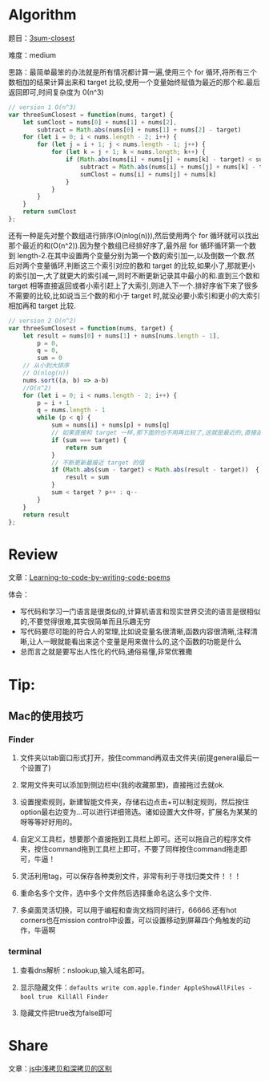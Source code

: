 # Algorithm

题目：[3sum-closest](https://leetcode.com/problems/3sum-closest/)

难度：medium

思路：最简单最笨的办法就是所有情况都计算一遍,使用三个 for 循环,将所有三个数相加的结果计算出来和 target 比较,使用一个变量始终赋值为最近的那个和.最后返回即可,时间复杂度为 0(n^3)

```js
// version 1 O(n^3)
var threeSumClosest = function(nums, target) {
    let sumClost = nums[0] + nums[1] + nums[2],
        subtract = Math.abs(nums[0] + nums[1] + nums[2] - target)
    for (let i = 0; i < nums.length - 2; i++) {
        for (let j = i + 1; j < nums.length - 1; j++) {
            for (let k = j + 1; k < nums.length; k++) {
                if (Math.abs(nums[i] + nums[j] + nums[k] - target) < subtract) {
                    subtract = Math.abs(nums[i] + nums[j] + nums[k] - target)
                    sumClost = nums[i] + nums[j] + nums[k]
                }
            }
        }
    }
    return sumClost
};
```

还有一种是先对整个数组进行排序(O(nlog(n))),然后使用两个 for 循环就可以找出那个最近的和(O(n^2)).因为整个数组已经排好序了,最外层 for 循环循环第一个数到 length-2.在其中设置两个变量分别为第一个数的索引加一,以及倒数一个数.然后对两个变量循环,判断这三个索引对应的数和 target 的比较,如果小了,那就更小的索引加一,大了就更大的索引减一,同时不断更新记录其中最小的和.直到三个数和 target 相等直接返回或者小索引赶上了大索引,则进入下一个.排好序省下来了很多不需要的比较,比如说当三个数的和小于 target 时,就没必要小索引和更小的大索引相加再和 target 比较.

```js
// version 2 O(n^2)
var threeSumClosest = function(nums, target) {
    let result = nums[0] + nums[1] + nums[nums.length - 1],
        p = 0,
        q = 0,
        sum = 0
    // 从小到大排序
    // O(nlog(n))
    nums.sort((a, b) => a-b)
    //O(n^2)
    for (let i = 0; i < nums.length - 2; i++) {
        p = i + 1
        q = nums.length - 1
        while (p < q) {
            sum = nums[i] + nums[p] + nums[q]
            // 如果直接和 target 一样,那下面的也不用再比较了,这就是最近的,直接返回即可
            if (sum === target) {
                return sum
            }
            // 不断更新最接近 target 的值
            if (Math.abs(sum - target) < Math.abs(result - target))  {
                result = sum
            }
            sum < target ? p++ : q--
        }
    }
    return result
};
```



# Review

文章：[Learning-to-code-by-writing-code-poems](https://medium.com/@smashingmag/learning-to-code-by-writing-code-poems-cd29cd3ba320)

体会：

- 写代码和学习一门语言是很类似的,计算机语言和现实世界交流的语言是很相似的,不要觉得很难,其实很简单而且乐趣无穷
- 写代码要尽可能的符合人的常理,比如说变量名很清晰,函数内容很清晰,注释清晰,让人一眼就能看出来这个变量是用来做什么的,这个函数的功能是什么
- 总而言之就是要写出人性化的代码,通俗易懂,非常优雅撒

# Tip:

## Mac的使用技巧

### Finder

1. 文件夹以tab窗口形式打开，按住command再双击文件夹(前提general最后一个设置了)

2. 常用文件夹可以添加到侧边栏中(我的收藏那里)，直接拖过去就ok.

3. 设置搜索规则，新建智能文件夹，存储右边点击+可以制定规则，然后按住option最右边变为…可以进行详细筛选。诸如设置大文件呀，扩展名为某某的呀等等好好用的。

4. 自定义工具栏，想要那个直接拖到工具栏上即可。还可以拖自己的程序文件夹，按住command拖到工具栏上即可，不要了同样按住command拖走即可，牛逼！

5. 灵活利用tag，可以保存各种类别文件，非常有利于寻找归类文件！！！

6. 重命名多个文件，选中多个文件然后选择重命名这么多个文件.
7. 多桌面灵活切换，可以用于编程和查询文档同时进行，66666.还有hot corners也在mission control中设置，可以设置移动到屏幕四个角触发的动作，牛逼啊

### terminal

1. 查看dns解析：nslookup,输入域名即可。

2. 显示隐藏文件：`defaults write com.apple.finder AppleShowAllFiles -bool true`   ` KillAll Finder`
3. 隐藏文件把true改为false即可

# Share

文章：[js中浅拷贝和深拷贝的区别](https://blog.csdn.net/m0_37679293/article/details/87987211)

